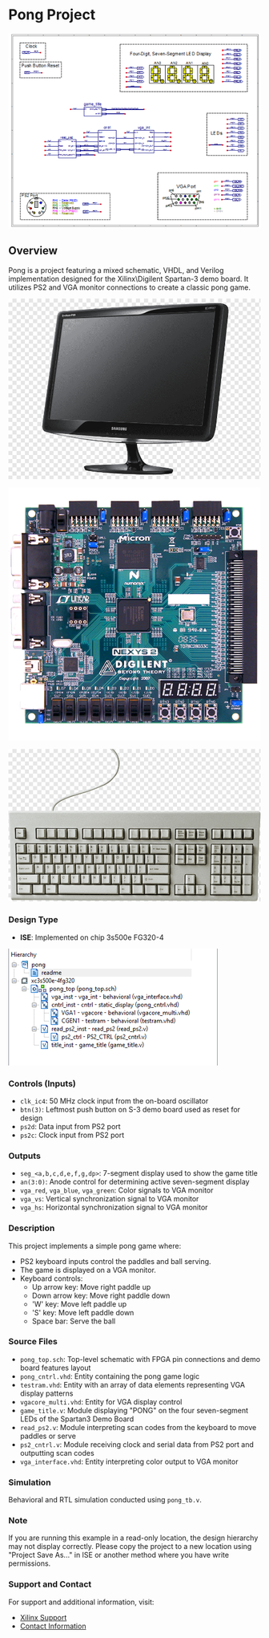 <!--
Copyright(C) 2009 by Xilinx, Inc. All rights reserved.

The files included in this design directory contain proprietary, confidential information of Xilinx, Inc., are distributed under license from Xilinx, Inc., and may be used, copied, and/or disclosed only pursuant to the terms of a valid license agreement with Xilinx, Inc. This copyright notice must be retained as part of this text at all times.
-->

# Pong Project

![Pong Top Level Schematic](toplevelschematic.png)

## Overview
Pong is a project featuring a mixed schematic, VHDL, and Verilog implementation designed for the Xilinx\Digilent Spartan-3 demo board. It utilizes PS2 and VGA monitor connections to create a classic pong game.

![VGA monitor](vgamonitor.png)

![Nexys 2](nexys2.png)

![PS2 keyboard](olderkeyboard.png)


### Design Type
- **ISE**: Implemented on chip 3s500e FG320-4

![Project Files at ISE Web Pack](projectfiles.png)

### Controls (Inputs)
- `clk_ic4`: 50 MHz clock input from the on-board oscillator
- `btn(3)`: Leftmost push button on S-3 demo board used as reset for design
- `ps2d`: Data input from PS2 port
- `ps2c`: Clock input from PS2 port

### Outputs
- `seg_<a,b,c,d,e,f,g,dp>`: 7-segment display used to show the game title
- `an(3:0)`: Anode control for determining active seven-segment display
- `vga_red`, `vga_blue`, `vga_green`: Color signals to VGA monitor
- `vga_vs`: Vertical synchronization signal to VGA monitor
- `vga_hs`: Horizontal synchronization signal to VGA monitor

### Description
This project implements a simple pong game where:
- PS2 keyboard inputs control the paddles and ball serving.
- The game is displayed on a VGA monitor.
- Keyboard controls:
  - Up arrow key: Move right paddle up
  - Down arrow key: Move right paddle down
  - 'W' key: Move left paddle up
  - 'S' key: Move left paddle down
  - Space bar: Serve the ball

### Source Files
- `pong_top.sch`: Top-level schematic with FPGA pin connections and demo board features layout
- `pong_cntrl.vhd`: Entity containing the pong game logic
- `testram.vhd`: Entity with an array of data elements representing VGA display patterns
- `vgacore_multi.vhd`: Entity for VGA display control
- `game_title.v`: Module displaying "PONG" on the four seven-segment LEDs of the Spartan3 Demo Board
- `read_ps2.v`: Module interpreting scan codes from the keyboard to move paddles or serve
- `ps2_cntrl.v`: Module receiving clock and serial data from PS2 port and outputting scan codes
- `vga_interface.vhd`: Entity interpreting color output to VGA monitor

### Simulation
Behavioral and RTL simulation conducted using `pong_tb.v`.

### Note
If you are running this example in a read-only location, the design hierarchy may not display correctly. Please copy the project to a new location using "Project Save As..." in ISE or another method where you have write permissions.

### Support and Contact
For support and additional information, visit:
- [Xilinx Support](http://www.xilinx.com/support)
- [Contact Information](http://www.xilinx.com/support/services/contact_info.htm)

